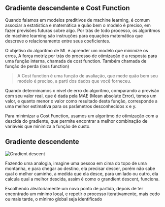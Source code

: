 ## Gradiente descendente e Cost Function 
 
 
  Quando falamos em modelos preditivos de machine learning, é comum associar a estatística e matemática e quão bem o modelo é preciso, em fazer previsões futuras sobre algo. 
Por trás de todo processo, os algoritmos de machine learning são instruções para equações matemática que descreve o relacionamento entre seus coeficientes. 
 
 
 O objetivo do algoritmo de ML é aprender um modelo que minimize os erros, A força motriz por trás do processo de otimização é a resposta para uma função interna, chamada de cost function. Também chamada  de função de perda (loss function)  
 
 
> A Cost function é uma função de avaliação, que mede quão bem seu modelo é preciso, a parti dos dados que você forneceu.  
 
 
Quando determinamos o nível de erro do algoritmo, comparando a previsão com seu valor real, que é dada pela MAE (Mean absolute Error), temos um valor, e quanto menor o valor como resultado desta função, corresponde  a uma melhor estimativa para os parâmetros desconhecidos x e y. 
 
 
Para minimizar a Cost Function, usamos um algoritmo de otimização com a descida do gradiente, que permite encontrar a melhor combinação de variáveis que minimiza a função de custo. 
 
 
 ## Gradiente descendente 
 
  ![Gradient descent](https://uploaddeimagens.com.br/images/000/894/803/full/grad.png?1492564492) 
  
Fazendo uma analogia, imagine uma pessoa em cima do topo de uma montanha, e para chegar ao destino, ela precisar descer, porém não sabe qual o melhor caminho, a medida que ela desce, para um lado ou outro, ela calcula qual a melhor descida, assim é como o grandient descent, funciona.  
 
 
Escolhendo aleatoriamente um novo ponto de partida, depois de ter encontrado um mínimo local, e repetir o processo iterativamente, mais cedo ou mais tarde, o mínimo global seja identificado 
 